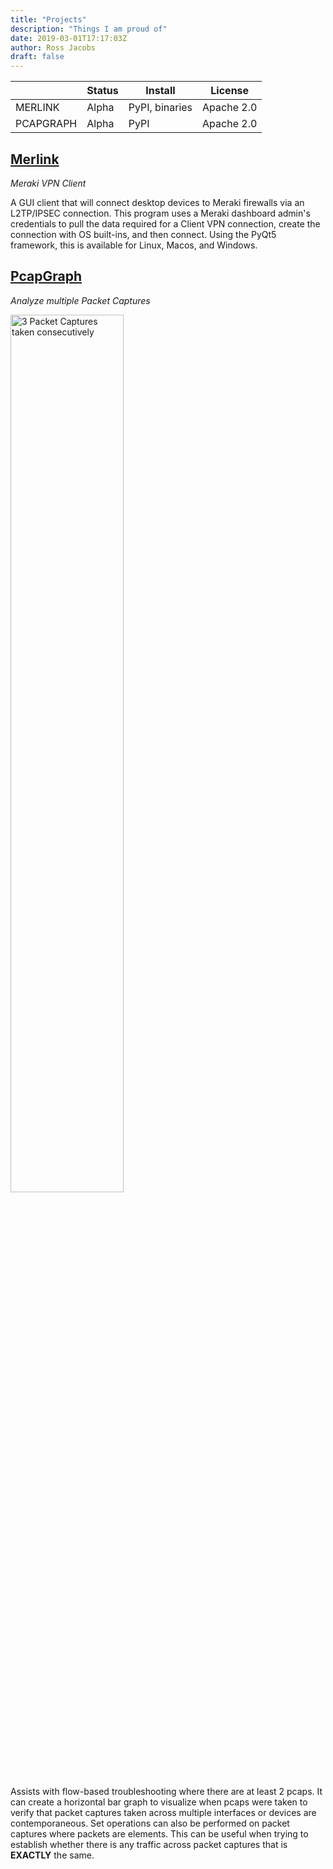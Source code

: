 ```yaml
---
title: "Projects"
description: "Things I am proud of"
date: 2019-03-01T17:17:03Z
author: Ross Jacobs
draft: false
---
```


|           | Status | Install        | License    |
|-----------|--------|----------------|------------|
| MERLINK   | Alpha  | PyPI, binaries | Apache 2.0 |
| PCAPGRAPH | Alpha  | PyPI           | Apache 2.0 |

## [Merlink](https://github.com/pocc/merlink)

_Meraki VPN Client_

A GUI client that will connect desktop devices to Meraki firewalls via an
L2TP/IPSEC connection. This program uses a Meraki dashboard admin's credentials
to pull the data required for a Client VPN connection, create the connection
with OS built-ins, and then connect. Using the PyQt5 framework, this is
available for Linux, Macos, and Windows.

## [PcapGraph](https://github.com/pocc/pcapgraph)

_Analyze multiple Packet Captures_

<img 
  src="https://github.com/pocc/pcapgraph/raw/master/examples/pcap_graph.png?raw=true"
  alt="3 Packet Captures taken consecutively" 
  style="height:60%;width:60%;margin:0px" />

Assists with flow-based troubleshooting where there are at least 2 pcaps. It can
create a horizontal bar graph to visualize when pcaps were taken to verify that
packet captures taken across multiple interfaces or devices are contemporaneous.
Set operations can also be performed on packet captures where packets are
elements. This can be useful when trying to establish whether there is any
traffic across packet captures that is **EXACTLY** the same.